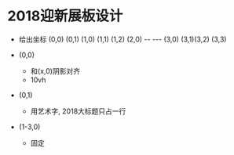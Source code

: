 # 2018迎新展板设计

- 给出坐标
(0,0) (0,1)
(1,0) (1,1)  (1,2)
(2,0)  --     ---
(3,0) (3,1)(3,2) (3,3)




- (0,0)
  - 和(x,0)阴影对齐
  - 10vh

- (0,1)
  - 用艺术字, 2018大标题只占一行

- (1-3,0)
  - 固定
